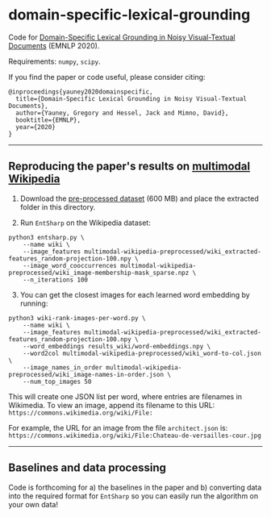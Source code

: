 # domain-specific-lexical-grounding

Code for [Domain-Specific Lexical Grounding in Noisy Visual-Textual Documents][] (EMNLP 2020).

[Domain-Specific Lexical Grounding in Noisy Visual-Textual Documents]: https://arxiv.org/abs/2010.16363

Requirements: `numpy`, `scipy`.

If you find the paper or code useful, please consider citing:

```
@inproceedings{yauney2020domainspecific,
  title={Domain-Specific Lexical Grounding in Noisy Visual-Textual Documents},
  author={Yauney, Gregory and Hessel, Jack and Mimno, David},
  booktitle={EMNLP},
  year={2020}
}
```

---

## Reproducing the paper's results on [multimodal Wikipedia][]

1. Download the [pre-processed dataset][] (600 MB) and place the extracted folder in this directory.

[multimodal Wikipedia]: https://jmhessel.com/projects/concreteness/concreteness.html
[pre-processed dataset]: https://drive.google.com/file/d/1gdhRi7MRvPQJEkLcoGTWrOeg-0i_ouOE/view?usp=sharing

2. Run `EntSharp` on the Wikipedia dataset:

```
python3 entsharp.py \
    --name wiki \
    --image_features multimodal-wikipedia-preprocessed/wiki_extracted-features_random-projection-100.npy \
    --image_word_cooccurrences multimodal-wikipedia-preprocessed/wiki_image-membership-mask_sparse.npz \
    --n_iterations 100
```

3. You can get the closest images for each learned word embedding by running:

```
python3 wiki-rank-images-per-word.py \
    --name wiki \
    --image_features multimodal-wikipedia-preprocessed/wiki_extracted-features_random-projection-100.npy \
    --word_embeddings results_wiki/word-embeddings.npy \
    --word2col multimodal-wikipedia-preprocessed/wiki_word-to-col.json \
    --image_names_in_order multimodal-wikipedia-preprocessed/wiki_image-names-in-order.json \
    --num_top_images 50 
```

This will create one JSON list per word, where entries are filenames in Wikimedia.
To view an image, append its filename to this URL: `https://commons.wikimedia.org/wiki/File:`

For example, the URL for an image from the file `architect.json` is:
`https://commons.wikimedia.org/wiki/File:Chateau-de-versailles-cour.jpg`


---

## Baselines and data processing

Code is forthcoming for a) the baselines in the paper and b) converting data into the required format for `EntSharp` so you can easily run the algorithm on your own data!
